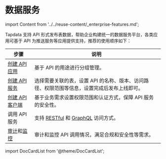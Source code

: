# 数据服务

import Content from '../../reuse-content/_enterprise-features.md';

<Content />

Tapdata 支持 API 形式发布表数据，帮助企业构建统一的数据服务平台，各类应用可基于 API 为推送服务等应用提供支持，推荐的使用顺序如下：

| 步骤                                              | 说明                                                         |
| ------------------------------------------------- | ------------------------------------------------------------ |
| [创建 API 应用](manage-app.md)                    | 基于 API 的用途进行分组管理。                                |
| [创建 API 服务](create-api-service.md)            | 选择需要关联的表，设置 API 的名称、版本、访问路径、权限范围等信息，设置完成后发布上线即可。 |
| [创建 API 客户端](create-api-client.md)           | 基于业务需求设置权限范围和认证方式，保障 API 服务的安全性。  |
| 调用 API 服务                                     | 支持 [RESTful](query-via-restful.md) 和 [GraphQL](query-via-graphql.md) 访问方式。 |
| [审计](audit-api.md)和[监控](monitor-api-request) | 审计和监控 API 调用情况，满足合规和安全性等需求。            |





import DocCardList from '@theme/DocCardList';

<DocCardList />